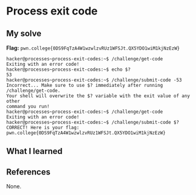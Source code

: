 # Process exit code 


## My solve
**Flag:** `pwn.college{0DS9FqTzA4W1wzwlzvRUz1WFSJt.QX5YDO1wiM1kjNzEzW}`


```
hacker@processes~process-exit-codes:~$ /challenge/get-code
Exiting with an error code!
hacker@processes~process-exit-codes:~$ echo $?
53
hacker@processes~process-exit-codes:~$ /challenge/submit-code -53
Incorrect... Make sure to use $? immediately after running /challenge/get-code. 
Your shell will overwrite the $? variable with the exit value of any other 
command you run!
hacker@processes~process-exit-codes:~$ /challenge/get-code
Exiting with an error code!
hacker@processes~process-exit-codes:~$ /challenge/submit-code $?
CORRECT! Here is your flag:
pwn.college{0DS9FqTzA4W1wzwlzvRUz1WFSJt.QX5YDO1wiM1kjNzEzW}
```

## What I learned


## References 
None.
